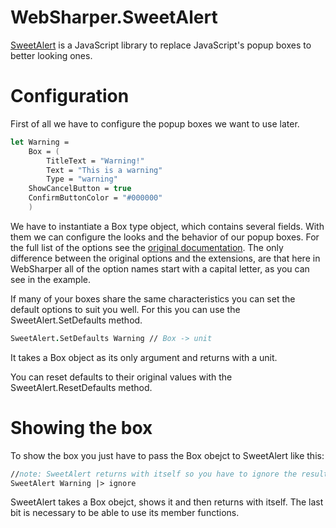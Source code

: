# WebSharper.SweetAlert

[SweetAlert](https://limonte.github.io/sweetalert2/) is a JavaScript library to replace JavaScript's popup boxes to better looking ones.

# Configuration
First of all we have to configure the popup boxes we want to use later.

```fsharp
let Warning =
    Box = (
        TitleText = "Warning!"
        Text = "This is a warning"
        Type = "warning"
	ShowCancelButton = true
	ConfirmButtonColor = "#000000"
    )
```
We have to instantiate a Box type object, which contains several fields. With them we can configure the looks and the behavior of our popup boxes.
For the full list of the options see the [original documentation](https://limonte.github.io/sweetalert2/). The only difference between the original options and the extensions, are that here in WebSharper all of the option names start with a capital letter, as you can see in the example.

If many of your boxes share the same characteristics you can set the default options to suit you well. For this you can use the SweetAlert.SetDefaults method.
```fsharp
SweetAlert.SetDefaults Warning // Box -> unit
```
It takes a Box object as its only argument and returns with a unit.

You can reset defaults to their original values with the SweetAlert.ResetDefaults method.

# Showing the box

To show the box you just have to pass the Box obejct to SweetAlert like this:
```fsharp
//note: SweetAlert returns with itself so you have to ignore the result if you just want to show the box
SweetAlert Warning |> ignore
```
SweetAlert takes a Box obejct, shows it and then returns with itself. The last bit is necessary to be able to use its member functions.